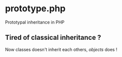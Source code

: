 prototype.php
=============

Prototypal inheritance in PHP

Tired of classical inheritance ?
--------------------------------

Now classes doesn't inherit each others, *objects* does !